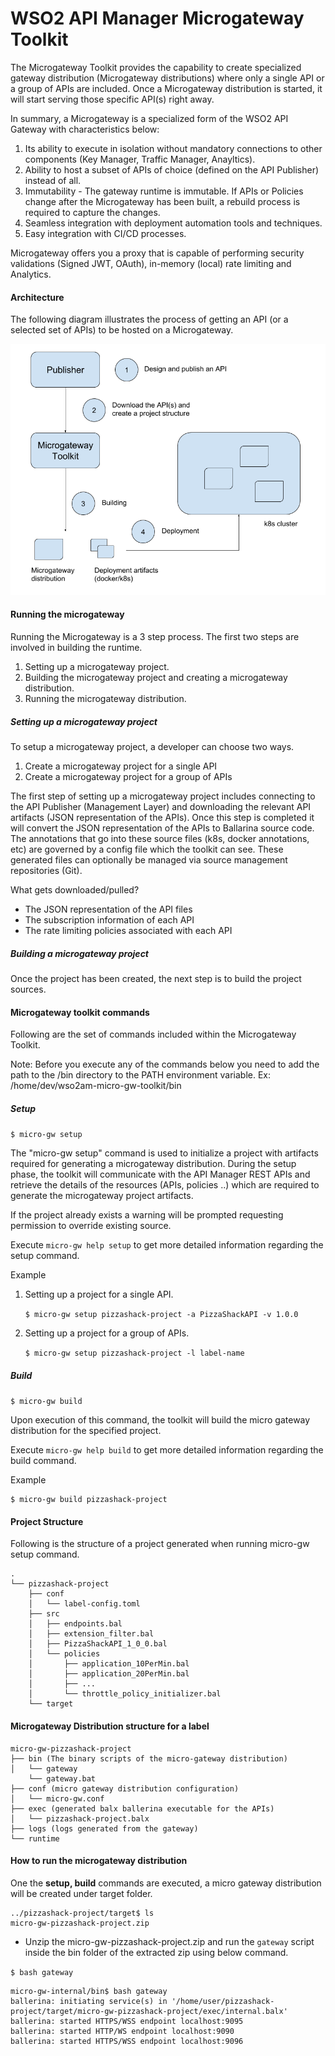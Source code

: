 # WSO2 API Manager Microgateway Toolkit 

The Microgateway Toolkit provides the capability to create specialized gateway distribution (Microgateway distributions) where only a single API or a group of APIs are included. Once a Microgateway distribution is started, it will start serving those specific API(s) right away. 

In summary, a Microgateway is a specialized form of the WSO2 API Gateway with characteristics below:

1. Its ability to execute in isolation without mandatory connections to other components (Key Manager, Traffic Manager, Anayltics).
1. Ability to host a subset of APIs of choice (defined on the API Publisher) instead of all.
1. Immutability - The gateway runtime is immutable. If APIs or Policies change after the Microgateway has been built, a rebuild process is required to capture the changes.
1. Seamless integration with deployment automation tools and techniques.
1. Easy integration with CI/CD processes.

Microgateway offers you a proxy that is capable of performing security validations (Signed JWT, OAuth), in-memory (local) rate limiting and Analytics.

#### Architecture

The following diagram illustrates the process of getting an API (or a selected set of APIs) to be hosted on a Microgateway.

![Alt text](architecture.png?raw=true "Title")

#### Running the microgateway

Running the Microgateway is a 3 step process. The first two steps are involved in building the runtime.

 1. Setting up a microgateway project.
 1. Building the microgateway project and creating a microgateway distribution.
 1. Running the microgateway distribution.

##### Setting up a microgateway project

To setup a microgateway project, a developer can choose two ways.

 1. Create a microgateway project for a single API
 1. Create a microgateway project for a group of APIs

The first step of setting up a microgateway project includes connecting to the API Publisher (Management Layer) and downloading the relevant API artifacts (JSON representation of the APIs). Once this step is completed it will convert the JSON representation of the APIs to Ballarina source code. The annotations that go into these source files (k8s, docker annotations, etc) are governed by a config file which the toolkit can see. These generated files can optionally be managed via source management repositories (Git).

What gets downloaded/pulled?
* The JSON representation of the API files
* The subscription information of each API
* The rate limiting policies associated with each API

##### Building a microgateway project

Once the project has been created, the next step is to build the project sources.

#### Microgateway toolkit commands

Following are the set of commands included within the Microgateway Toolkit.

Note: Before you execute any of the commands below you need to add the path to the <micro-gw-toolkit-home>/bin directory to the PATH environment variable. Ex: /home/dev/wso2am-micro-gw-toolkit/bin

##### Setup

`$ micro-gw setup`

The "micro-gw setup" command is used to initialize a project with artifacts required for generating a microgateway
distribution. During the setup phase, the toolkit will communicate with the API Manager REST APIs and retrieve the
details of the resources (APIs, policies ..) which are required to generate the microgateway project artifacts.

If the project already exists a warning will be prompted requesting permission to override existing source.

Execute `micro-gw help setup` to get more detailed information regarding the setup command.

Example

1. Setting up a project for a single API.

    `$ micro-gw setup pizzashack-project -a PizzaShackAPI -v 1.0.0`

1. Setting up a project for a group of APIs.

    `$ micro-gw setup pizzashack-project -l label-name`


##### Build

`$ micro-gw build`

Upon execution of this command, the toolkit will build the micro gateway distribution for the specified project.

Execute `micro-gw help build` to get more detailed information regarding the build command.

Example

	$ micro-gw build pizzashack-project

#### Project Structure

Following is the structure of a project generated when running micro-gw setup command.

```
.
└── pizzashack-project
    ├── conf
    │   └── label-config.toml
    ├── src
    │   ├── endpoints.bal
    │   ├── extension_filter.bal
    │   ├── PizzaShackAPI_1_0_0.bal
    │   └── policies
    │       ├── application_10PerMin.bal
    │       ├── application_20PerMin.bal
    │       ├── ...
    │       └── throttle_policy_initializer.bal
    └── target
```

#### Microgateway Distribution structure for a label
```
micro-gw-pizzashack-project
├── bin (The binary scripts of the micro-gateway distribution)
│   └── gateway
    └── gateway.bat
├── conf (micro gateway distribution configuration)
│   └── micro-gw.conf
├── exec (generated balx ballerina executable for the APIs)
│   └── pizzashack-project.balx
├── logs (logs generated from the gateway)
└── runtime
```

#### How to run the microgateway distribution

One the **setup, build** commands are executed, a micro gateway distribution will be created under target folder.

```
../pizzashack-project/target$ ls
micro-gw-pizzashack-project.zip
```

* Unzip the micro-gw-pizzashack-project.zip and run the `gateway` script inside the bin folder of the extracted zip using below command.

`$ bash gateway `

```
micro-gw-internal/bin$ bash gateway
ballerina: initiating service(s) in '/home/user/pizzashack-project/target/micro-gw-pizzashack-project/exec/internal.balx'
ballerina: started HTTPS/WSS endpoint localhost:9095
ballerina: started HTTP/WS endpoint localhost:9090
ballerina: started HTTPS/WSS endpoint localhost:9096
```

